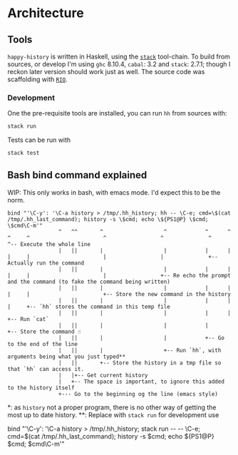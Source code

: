 # Architecture

## Tools
`happy-history` is written in Haskell, using the [`stack`](https://docs.haskellstack.org/) tool-chain.
To build from sources, or develop I'm using `ghc` 8.10.4, `cabal`: 3.2 and `stack`: 2.7.1; though I reckon later version should work just as well.
The source code was scaffolding with [`RIO`](https://hackage.haskell.org/package/rio).

### Development
One the pre-requisite tools are installed, you can run `hh` from sources with:
```bash
stack run
```

Tests can be run with
```bash
stack test
```

## Bash bind command explained
WIP: This only works in bash, with emacs mode. I'd expect this to be the norm.

```
bind "'\C-y': '\C-a history > /tmp/.hh_history; hh -- \C-e; cmd=\$(cat /tmp/.hh_last_command); history -s \$cmd; echo \${PS1@P} \$cmd; \$cmd\C-m'"
                ^   ^^       ^                   ^            ^      ^   ^     ^                       ^                 ^              ^     ^-- Execute the whole line
                |   ||       |                   |            |      |   |     |                       |                 |              +-- Actually run the command
                |   ||       |                   |            |      |   |     |                       |                 +-- Re echo the prompt and the command (to fake the command being written)
                |   ||       |                   |            |      |   |     |                       +-- Store the new command in the history
                |   ||       |                   |            |      |   |     +-- `hh` stores the command in this temp file
                |   ||       |                   |            |      |   +-- Run `cat`
                |   ||       |                   |            |      +-- Store the command ☝️
                |   ||       |                   |            +-- Go to the end of the line
                |   ||       |                   +-- Run `hh`, with arguments being what you just typed**
                |   ||       +-- Store the history in a tmp file so that `hh` can access it.
                |   |+-- Get current history
                |   +-- The space is important, to ignore this added to the history itself
                +--- Go to the beginning og the line (emacs style)
```

*: as `history` not a proper program, there is no other way of getting the most up to date history.
**: Replace with `stack run` for development use

bind "'\C-y': '\C-a history > /tmp/.hh_history; stack run -- -- \C-e; cmd=\$(cat /tmp/.hh_last_command); history -s \$cmd; echo \${PS1@P} \$cmd; \$cmd\C-m'"